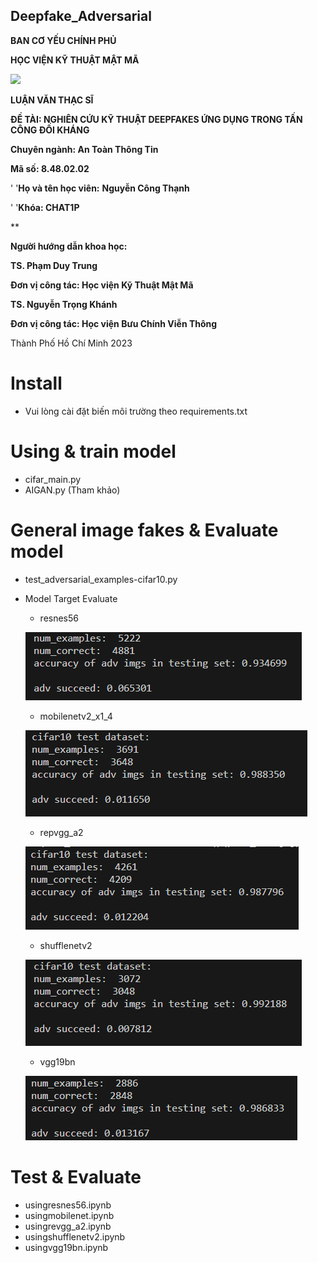 ## Deepfake_Adversarial
**BAN CƠ YẾU CHÍNH PHỦ**

**HỌC VIỆN KỸ THUẬT MẬT MÃ**

![](Aspose.Words.23535dd4-4d70-4a81-b6a0-49462ac482af.002.png)

**LUẬN VĂN THẠC SĨ**



**ĐỀ TÀI: NGHIÊN CỨU KỸ THUẬT DEEPFAKES ỨNG DỤNG TRONG TẤN CÔNG ĐỐI KHÁNG**

**Chuyên ngành: An Toàn Thông Tin**

**Mã số:  8.48.02.02**


' '**Họ và tên học viên:** **Nguyễn Công Thạnh**

' '**Khóa: CHAT1P**

**    

**Người hướng dẫn khoa học:** 

**TS. Phạm Duy Trung**

**Đơn vị công tác: Học viện Kỹ Thuật Mật Mã**

**TS. Nguyễn Trọng Khánh**

**Đơn vị công tác: Học viện Bưu Chính Viễn Thông**



Thành Phố Hồ Chí Minh 2023
# Install
  - Vui lòng cài đặt biến môi trường theo requirements.txt
# Using & train model
  - cifar_main.py
  - AIGAN.py (Tham khảo)
# General image fakes & Evaluate model
  - test_adversarial_examples-cifar10.py
  - Model Target Evaluate
    - resnes56

    ![alt text](https://github.com/congthanh96/Deepfake_Adversarial/blob/main/test/resnes56.PNG)

    - mobilenetv2_x1_4

    ![alt text](https://github.com/congthanh96/Deepfake_Adversarial/blob/main/test/mobilenetv2_x1_4.PNG)

    - repvgg_a2

    ![alt text](https://github.com/congthanh96/Deepfake_Adversarial/blob/main/test/repvgg_a2.PNG)

    - shufflenetv2

    ![alt text](https://github.com/congthanh96/Deepfake_Adversarial/blob/main/test/shufflenetv2.PNG)

    - vgg19bn

    ![alt text](https://github.com/congthanh96/Deepfake_Adversarial/blob/main/test/vgg19bn.PNG)


# Test & Evaluate
  - usingresnes56.ipynb
  - usingmobilenet.ipynb
  - usingrevgg_a2.ipynb
  - usingshufflenetv2.ipynb
  - usingvgg19bn.ipynb
